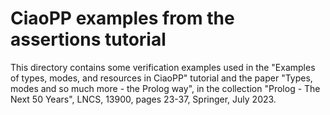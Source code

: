 # CiaoPP examples from the assertions tutorial 

This directory contains some verification examples used in the
"Examples of types, modes, and resources in CiaoPP" tutorial and the
paper "Types, modes and so much more - the Prolog way", in the
collection "Prolog - The Next 50 Years", LNCS, 13900, pages 23-37,
Springer, July 2023.

